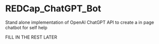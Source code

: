 # REDCap_ChatGPT_Bot
Stand alone implementation of OpenAI ChatGPT API to create a in page chatbot for self help

FILL IN THE REST LATER
